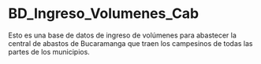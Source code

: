 # BD_Ingreso_Volumenes_Cab
Esto es una base de datos de ingreso de volúmenes para abastecer la central de abastos de Bucaramanga  que traen los campesinos de todas las partes de los municipios.
